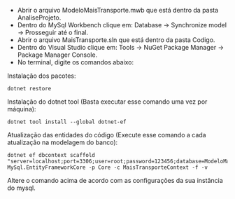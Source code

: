  - Abrir o arquivo ModeloMaisTransporte.mwb que está dentro da pasta AnaliseProjeto.
 - Dentro do MySql Workbench clique em: Database -> Synchronize model -> Prosseguir até o final.
 - Abrir o arquivo MaisTransporte.sln que está dentro da pasta Codigo.
 - Dentro do Visual Studio clique em: Tools -> NuGet Package Manager -> Package Manager Console.
 - No terminal, digite os comandos abaixo:
 
Instalação dos pacotes:
 ```CMD
dotnet restore
 ```
Instalação do dotnet tool (Basta executar esse comando uma vez por máquina):
 ```CMD
dotnet tool install --global dotnet-ef 
 ```
Atualização das entidades do código (Execute esse comando a cada atualização na modelagem do banco):
 ```CMD
dotnet ef dbcontext scaffold "server=localhost;port=3306;user=root;password=123456;database=ModeloMaisTransporte" MySql.EntityFrameworkCore -p Core -c MaisTransporteContext -f -v
 ```
Altere o comando acima de acordo com as configurações da sua instância do mysql.
